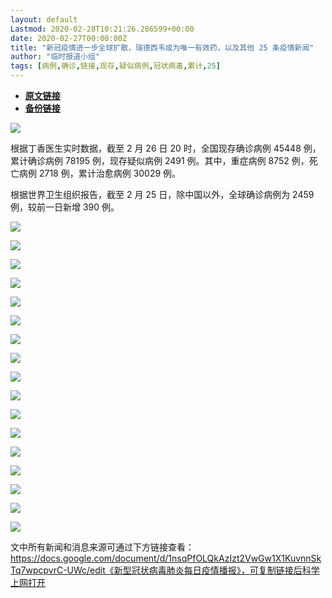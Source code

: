 ```yaml
---
layout: default
Lastmod: 2020-02-28T10:21:26.286599+00:00
date: 2020-02-27T00:00:00Z
title: "新冠疫情进一步全球扩散，瑞德西韦或为唯一有效药，以及其他 25 条疫情新闻"
author: "临时报道小组"
tags: [病例,确诊,链接,现存,疑似病例,冠状病毒,累计,25]
---
```


* [**原文链接**](https://mp.weixin.qq.com/s/xIh6zs66gPZ_fcUR3ZPnlw)
* [**备份链接**](http://archive.ph/UnwCM)


![](/images/post/568be794a475b24d4a8d2335c074ab54.jpg)

根据丁香医生实时数据，截至 2 月 26 日 20 时，全国现存确诊病例 45448 例，累计确诊病例 78195 例，现存疑似病例 2491 例。其中，重症病例 8752 例，死亡病例 2718 例，累计治愈病例 30029 例。

根据世界卫生组织报告，截至 2 月 25 日，除中国以外，全球确诊病例为 2459 例，较前一日新增 390 例。

![](/images/post/4c00ed98a9f61f26ea4e63ac06d43eab.jpg)

![](/images/post/17ac23b3ada59cce3ba30137fe96507a.jpg)

![](/images/post/fa305627250d169e7ead2a2c91ed9c3f.jpg)

![](/images/post/69d516df0e3103fe2a7e0106b306ac5e.jpg)

![](/images/post/873307c60f119c8474aa13e55616bab3.jpg)

![](/images/post/af1af6ab32f62d90cef3feecaea6ad1c.jpg)

![](/images/post/2b66a4b645f3fbfb69c4f88a21ec0890.jpg)

![](/images/post/4b110943f41db9314301a50d85763cd1.jpg)

![](/images/post/bdfe8dc5868d03556ff09923a47cbe0e.jpg)

![](/images/post/fbe3bbf75730b6af0797ab2981367b67.jpg)

![](/images/post/98c7908b83c35d61f0f5bd52ca3f74f3.jpg)

![](/images/post/df9b640f00fb071bde8c39a9f7ac06ba.jpg)

![](/images/post/ad567b3e26aef5ce72af9280a17aebec.jpg)

![](/images/post/6349245816a1ff9f0b35de8d63d3a370.jpg)

![](/images/post/acc25fcb323c40a2c53d14a694e62671.jpg)

![](/images/post/60e22cc4953d4862669f568ebe2e610e.jpg)

![](/images/post/74bb1b64a2306dad8c6ea3f32b0db357.jpg)

文中所有新闻和消息来源可通过下方链接查看：https://docs.google.com/document/d/1nsqPfOLQkAzIzt2VwGw1X1KuvnnSkTq7wpcpvrC-UWc/edit《新型冠状病毒肺炎每日疫情播报》，可复制链接后科学上网打开

